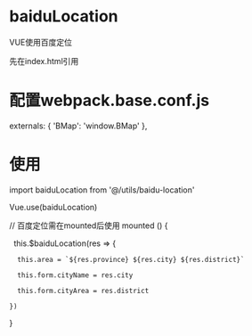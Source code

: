 # baiduLocation
VUE使用百度定位

先在index.html引用 

<script src="https://api.map.baidu.com/api?v=2.0&ak=nFMKEH9zWTFGkoVcRCTfswhRc9mHKlwG&s=1"></script>

# 配置webpack.base.conf.js

externals: {
    'BMap': 'window.BMap'
  },
  
# 使用
  
  import baiduLocation from '@/utils/baidu-location'
  
  Vue.use(baiduLocation)
  
  
   // 百度定位需在mounted后使用
  mounted () {
  
    this.$baiduLocation(res => {
    
      this.area = `${res.province} ${res.city} ${res.district}`
      
      this.form.cityName = res.city
      
      this.form.cityArea = res.district
      
    })
    
  }
